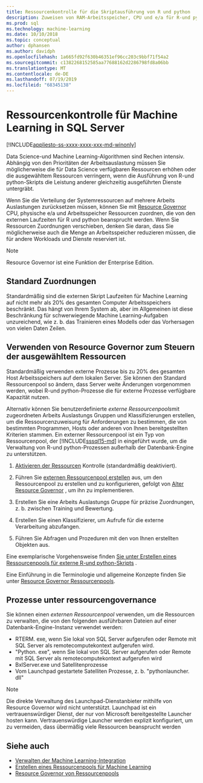 ```yaml
---
title: Ressourcenkontrolle für die Skriptausführung von R und python
description: Zuweisen von RAM-Arbeitsspeicher, CPU und e/a für R-und python-Workloads auf SQL Server Datenbank-Engine-Instanz.
ms.prod: sql
ms.technology: machine-learning
ms.date: 10/10/2018
ms.topic: conceptual
author: dphansen
ms.author: davidph
ms.openlocfilehash: 1a665fd92f630b46351ef96cc203c9bbf71f54a2
ms.sourcegitcommit: c1382268152585aa77688162d2286798fd8a06bb
ms.translationtype: MT
ms.contentlocale: de-DE
ms.lasthandoff: 07/19/2019
ms.locfileid: "68345138"
---
```

# <a name="resource-governance-for-machine-learning-in-sql-server"></a>Ressourcenkontrolle für Machine Learning in SQL Server
[!INCLUDE[appliesto-ss-xxxx-xxxx-xxx-md-winonly](../../includes/appliesto-ss-xxxx-xxxx-xxx-md-winonly.md)]

Data Science-und Machine Learning-Algorithmen sind Rechen intensiv. Abhängig von den Prioritäten der Arbeitsauslastung müssen Sie möglicherweise die für Data Science verfügbaren Ressourcen erhöhen oder die ausgewähltem Ressourcen verringern, wenn die Ausführung von R-und python-Skripts die Leistung anderer gleichzeitig ausgeführten Dienste untergräbt. 

Wenn Sie die Verteilung der Systemressourcen auf mehrere Arbeits Auslastungen zurücksetzen müssen, können Sie mit [Resource Governor](../../relational-databases/resource-governor/resource-governor.md) CPU, physische e/a und Arbeitsspeicher Ressourcen zuordnen, die von den externen Laufzeiten für R und python beansprucht werden. Wenn Sie Ressourcen Zuordnungen verschieben, denken Sie daran, dass Sie möglicherweise auch die Menge an Arbeitsspeicher reduzieren müssen, die für andere Workloads und Dienste reserviert ist. 

> [!NOTE] 
> Resource Governor ist eine Funktion der Enterprise Edition.

## <a name="default-allocations"></a>Standard Zuordnungen

Standardmäßig sind die externen Skript Laufzeiten für Machine Learning auf nicht mehr als 20% des gesamten Computer Arbeitsspeichers beschränkt. Das hängt von Ihrem System ab, aber im Allgemeinen ist diese Beschränkung für schwerwiegende Machine Learning-Aufgaben unzureichend, wie z. b. das Trainieren eines Modells oder das Vorhersagen von vielen Daten Zeilen. 

## <a name="use-resource-governor-to-control-resourcing"></a>Verwenden von Resource Governor zum Steuern der ausgewähltem Ressourcen
 
Standardmäßig verwenden externe Prozesse bis zu 20% des gesamten Host Arbeitsspeichers auf dem lokalen Server. Sie können den Standard Ressourcenpool so ändern, dass Server weite Änderungen vorgenommen werden, wobei R-und python-Prozesse die für externe Prozesse verfügbare Kapazität nutzen.

Alternativ können Sie benutzerdefinierte *externe Ressourcenpools*mit zugeordneten Arbeits Auslastungs Gruppen und Klassifizierungen erstellen, um die Ressourcenzuweisung für Anforderungen zu bestimmen, die von bestimmten Programmen, Hosts oder anderen von Ihnen bereitgestellten Kriterien stammen. Ein externer Ressourcenpool ist ein Typ von Ressourcenpool, der [!INCLUDE[sssql15-md](../../includes/sssql15-md.md)] in eingeführt wurde, um die Verwaltung von R-und python-Prozessen außerhalb der Datenbank-Engine zu unterstützen.

1. [Aktivieren der Ressourcen](https://docs.microsoft.com/sql/relational-databases/resource-governor/enable-resource-governor) Kontrolle (standardmäßig deaktiviert).

2. Führen Sie [externen Ressourcenpool erstellen](https://docs.microsoft.com/sql/t-sql/statements/create-external-resource-pool-transact-sql) aus, um den Ressourcenpool zu erstellen und zu konfigurieren, gefolgt von [Alter Resource Governor](https://docs.microsoft.com/sql/t-sql/statements/alter-resource-governor-transact-sql) , um ihn zu implementieren.

3. Erstellen Sie eine Arbeits Auslastungs Gruppe für präzise Zuordnungen, z. b. zwischen Training und Bewertung.

4. Erstellen Sie einen Klassifizierer, um Aufrufe für die externe Verarbeitung abzufangen.

5. Führen Sie Abfragen und Prozeduren mit den von Ihnen erstellten Objekten aus.

Eine exemplarische Vorgehensweise finden [Sie unter Erstellen eines Ressourcenpools für externe R-und python-Skripts](../../advanced-analytics/r/how-to-create-a-resource-pool-for-r.md) .

Eine Einführung in die Terminologie und allgemeine Konzepte finden Sie unter [Resource Governor Ressourcenpools](../../relational-databases/resource-governor/resource-governor-resource-pool.md).

## <a name="processes-under-resource-governance"></a>Prozesse unter ressourcengovernance
  
 Sie können einen *externen Ressourcenpool* verwenden, um die Ressourcen zu verwalten, die von den folgenden ausführbaren Dateien auf einer Datenbank-Engine-Instanz verwendet werden:

+ RTERM. exe, wenn Sie lokal von SQL Server aufgerufen oder Remote mit SQL Server als remotecomputekontext aufgerufen wird.
+ "Python. exe", wenn Sie lokal von SQL Server aufgerufen oder Remote mit SQL Server als remotecomputekontext aufgerufen wird
+ BxlServer.exe und Satellitenprozesse
+ Vom Launchpad gestartete Satelliten Prozesse, z. b. "pythonlauncher. dll"
  
> [!NOTE]
> Die direkte Verwaltung des Launchpad-Dienstanbieter mithilfe von Resource Governor wird nicht unterstützt. Launchpad ist ein vertrauenswürdiger Dienst, der nur von Microsoft bereitgestellte Launcher hosten kann. Vertrauenswürdige Launcher werden explizit konfiguriert, um zu vermeiden, dass übermäßig viele Ressourcen beansprucht werden
  
## <a name="see-also"></a>Siehe auch

+ [Verwalten der Machine Learning-Integration](../r/managing-and-monitoring-r-solutions.md)
+ [Erstellen eines Ressourcenpools für Machine Learning](../r/how-to-create-a-resource-pool-for-r.md)
+ [Resource Governor von Ressourcenpools](../../relational-databases/resource-governor/resource-governor-resource-pool.md)
